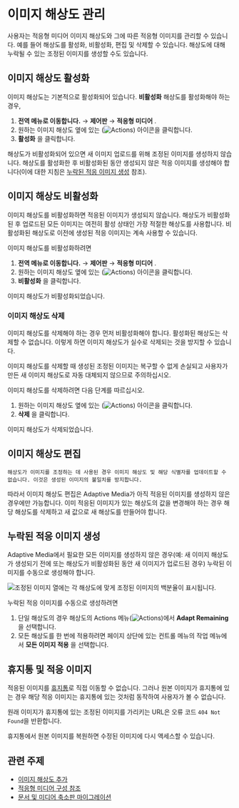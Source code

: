 # 이미지 해상도 관리

사용자는 적응형 미디어 이미지 해상도와 그에 따른 적응형 이미지를 관리할 수 있습니다. 예를 들어 해상도를 활성화, 비활성화, 편집 및 삭제할 수 있습니다. 해상도에 대해 누락될 수 있는 조정된 이미지를 생성할 수도 있습니다.

## 이미지 해상도 활성화

이미지 해상도는 기본적으로 활성화되어 있습니다. **비활성화** 해상도를 활성화해야 하는 경우,

1. **전역 메뉴로 이동합니다.** &rarr; **제어판** &rarr; **적응형 미디어** .
1. 원하는 이미지 해상도 옆에 있는 (![Actions](../../../../images/icon-actions.png)) 아이콘을 클릭합니다.
1. **활성화** 을 클릭합니다.

해상도가 비활성화되어 있으면 새 이미지 업로드를 위해 조정된 이미지를 생성하지 않습니다. 해상도를 활성화한 후 비활성화된 동안 생성되지 않은 적응 이미지를 생성해야 합니다(이에 대한 지침은 [누락된 적응 이미지 생성](#generating-missing-adapted-images) 참조).

## 이미지 해상도 비활성화

이미지 해상도를 비활성화하면 적응된 이미지가 생성되지 않습니다. 해상도가 비활성화된 후 업로드된 모든 이미지는 여전히 활성 상태인 가장 적절한 해상도를 사용합니다. 비활성화된 해상도로 이전에 생성된 적응 이미지는 계속 사용할 수 있습니다.

이미지 해상도를 비활성화하려면

1. **전역 메뉴로 이동합니다.** &rarr; **제어판** &rarr; **적응형 미디어** .
1. 원하는 이미지 해상도 옆에 있는 (![Actions](../../../../images/icon-actions.png)) 아이콘을 클릭합니다.
1. **비활성화** 을 클릭합니다.

이미지 해상도가 비활성화되었습니다.

### 이미지 해상도 삭제

이미지 해상도를 삭제해야 하는 경우 먼저 비활성화해야 합니다. 활성화된 해상도는 삭제할 수 없습니다. 이렇게 하면 이미지 해상도가 실수로 삭제되는 것을 방지할 수 있습니다.

이미지 해상도를 삭제할 때 생성된 조정된 이미지는 복구할 수 없게 손실되고 사용자가 만든 새 이미지 해상도로 자동 대체되지 않으므로 주의하십시오.

이미지 해상도를 삭제하려면 다음 단계를 따르십시오.

1. 원하는 이미지 해상도 옆에 있는 (![Actions](../../../../images/icon-actions.png)) 아이콘을 클릭합니다.
1. **삭제** 을 클릭합니다.

이미지 해상도가 삭제되었습니다.

## 이미지 해상도 편집

```{tip}
해상도가 이미지를 조정하는 데 사용된 경우 이미지 해상도 및 해당 식별자를 업데이트할 수 없습니다. 이것은 생성된 이미지의 불일치를 방지합니다.
```

따라서 이미지 해상도 편집은 Adaptive Media가 아직 적응된 이미지를 생성하지 않은 경우에만 가능합니다. 이미 적응된 이미지가 있는 해상도의 값을 변경해야 하는 경우 해당 해상도를 삭제하고 새 값으로 새 해상도를 만들어야 합니다.

## 누락된 적응 이미지 생성

Adaptive Media에서 필요한 모든 이미지를 생성하지 않은 경우(예: 새 이미지 해상도가 생성되기 전에 또는 해상도가 비활성화된 동안 새 이미지가 업로드된 경우) 누락된 이미지를 수동으로 생성해야 합니다.

![조정된 이미지 열에는 각 해상도에 맞게 조정된 이미지의 백분율이 표시됩니다.](./managing-image-resolutions/images/01.png)

누락된 적응 이미지를 수동으로 생성하려면

1. 단일 해상도의 경우 해상도의 Actions 메뉴(![Actions](../../../../images/icon-actions.png))에서 **Adapt Remaining** 을 선택합니다.
1. 모든 해상도를 한 번에 적용하려면 페이지 상단에 있는 컨트롤 메뉴의 작업 메뉴에서 **모든 이미지 적용** 을 선택합니다.

## 휴지통 및 적응 이미지

적응된 이미지를 [휴지통](../../../recycle-bin/recycle-bin-overview.md)로 직접 이동할 수 없습니다. 그러나 원본 이미지가 휴지통에 있는 경우 해당 적응 이미지는 휴지통에 있는 것처럼 동작하여 사용자가 볼 수 없습니다.

원래 이미지가 휴지통에 있는 조정된 이미지를 가리키는 URL은 오류 코드 `404 Not Found`을 반환합니다.

휴지통에서 원본 이미지를 복원하면 수정된 이미지에 다시 액세스할 수 있습니다.

## 관련 주제

* [이미지 해상도 추가](./adding-image-resolutions.md)
* [적응형 미디어 구성 참조](./adaptive-media-configuration-reference.md)
* [문서 및 미디어 축소판 마이그레이션](./migrating-documents-and-media-thumbnails.md)
